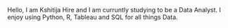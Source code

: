 Hello, I am Kshitija Hire and I am curruntly studying to be a Data Analyst. I enjoy using Python, R, Tableau and SQL for all things Data. 


<!---
kshitijaheray98/kshitijaheray98 is a ✨ special ✨ repository because its `README.md` (this file) appears on your GitHub profile.
You can click the Preview link to take a look at your changes.
--->
